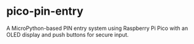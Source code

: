 # pico-pin-entry
A MicroPython-based PIN entry system using Raspberry Pi Pico with an OLED display and push buttons for secure input.

